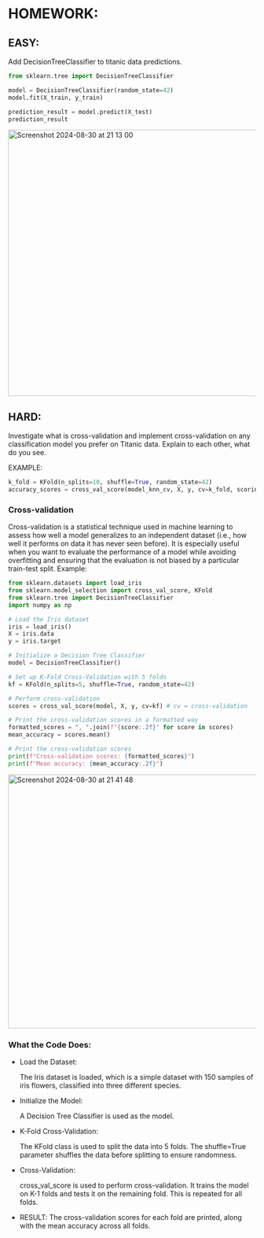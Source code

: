 # HOMEWORK:

## EASY: 

Add DecisionTreeClassifier to titanic data predictions. 
```py
from sklearn.tree import DecisionTreeClassifier

model = DecisionTreeClassifier(random_state=42)
model.fit(X_train, y_train)

prediction_result = model.predict(X_test)
prediction_result
```
<img width="541" alt="Screenshot 2024-08-30 at 21 13 00" src="https://github.com/user-attachments/assets/257418c5-2097-4bf6-bf0f-7090af72f9c0">




## HARD:

Investigate what is cross-validation and implement cross-validation on any classification model you prefer on Titanic data. Explain to each other, what do you see. 

EXAMPLE:
```py
k_fold = KFold(n_splits=10, shuffle=True, random_state=42)
accuracy_scores = cross_val_score(model_knn_cv, X, y, cv=k_fold, scoring='accuracy')
```

### Cross-validation

Cross-validation is a statistical technique used in machine learning to assess how well a model generalizes to an independent dataset (i.e., how well it performs on data it has never seen before). It is especially useful when you want to evaluate the performance of a model while avoiding overfitting and ensuring that the evaluation is not biased by a particular train-test split.
Example:
```py
from sklearn.datasets import load_iris
from sklearn.model_selection import cross_val_score, KFold
from sklearn.tree import DecisionTreeClassifier
import numpy as np

# Load the Iris dataset
iris = load_iris()
X = iris.data
y = iris.target

# Initialize a Decision Tree Classifier
model = DecisionTreeClassifier()

# Set up K-Fold Cross-Validation with 5 folds
kf = KFold(n_splits=5, shuffle=True, random_state=42)

# Perform cross-validation
scores = cross_val_score(model, X, y, cv=kf) # cv = cross-validation

# Print the cross-validation scores in a formatted way
formatted_scores = ", ".join(f"{score:.2f}" for score in scores)
mean_accuracy = scores.mean()

# Print the cross-validation scores
print(f"Cross-validation scores: {formatted_scores}")
print(f"Mean accuracy: {mean_accuracy:.2f}")
```
<img width="516" alt="Screenshot 2024-08-30 at 21 41 48" src="https://github.com/user-attachments/assets/f5f7b6bb-03d7-473b-a0cc-6e10b4653222">



### What the Code Does:

- Load the Dataset: 

  The Iris dataset is loaded, which is a simple dataset with 150 samples of iris flowers, classified into three different species.

- Initialize the Model:

  A Decision Tree Classifier is used as the model.

- K-Fold Cross-Validation: 

  The KFold class is used to split the data into 5 folds. The shuffle=True parameter shuffles the data before splitting to ensure randomness.

- Cross-Validation: 

  cross_val_score is used to perform cross-validation. It trains the model on K-1 folds and tests it on the remaining fold. This is repeated for all folds.

- RESULT:
  The cross-validation scores for each fold are printed, along with the mean accuracy across all folds.

